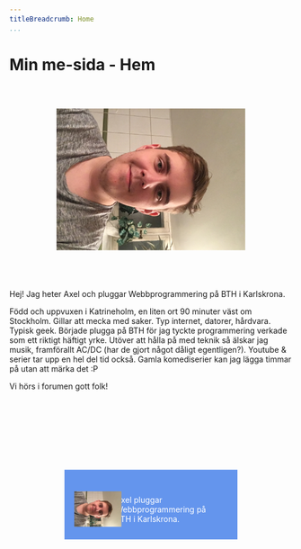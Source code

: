 ```yaml
---
titleBreadcrumb: Home
...
```

Min me-sida - Hem
===============================
<div class="axeldiv">
<img src="../img/me.png" class="axel">
</div>
Hej! Jag heter Axel och pluggar Webbprogrammering på BTH i Karlskrona.

Född och uppvuxen i Katrineholm, en liten ort 90 minuter väst om Stockholm. Gillar att mecka med saker. Typ internet, datorer, hårdvara. Typisk geek. Började plugga på BTH för jag tyckte programmering verkade som ett riktigt häftigt yrke. Utöver att hålla på med teknik så älskar jag musik, framförallt AC/DC (har de gjort något dåligt egentligen?). Youtube & serier tar upp en hel del tid också. Gamla komediserier kan jag lägga timmar på utan att märka det :P

Vi hörs i forumen gott folk!


<div class="byline">
<img src="../img/me.png" class="axel2">
<br>
Axel pluggar Webbprogrammering på BTH i Karlskrona.
</div>


<style>
body{overflow:hidden;}
.axel {transform: rotate(90deg); width:50%; height:auto; margin : auto; display:block;}
.axeldiv {margin-bottom:2em; overflow:hidden;}
.axel2 {transform: rotate(90deg); height:auto; width:25%; float:left;}
.byline {background-color:cornflowerblue; color:white; width:50%; padding:2em; margin: auto; margin-top:10em}
</style>
